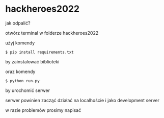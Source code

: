 # hackheroes2022

jak odpalić?

otwórz terminal w folderze hackheroes2022

użyj komendy

`$ pip install requirements.txt`

by zainstalować biblioteki

oraz komendy

`$ python run.py`

by urochomić serwer

serwer powinien zacząć działać na localhoście i jako development server 

w razie problemów prosimy napisać 
